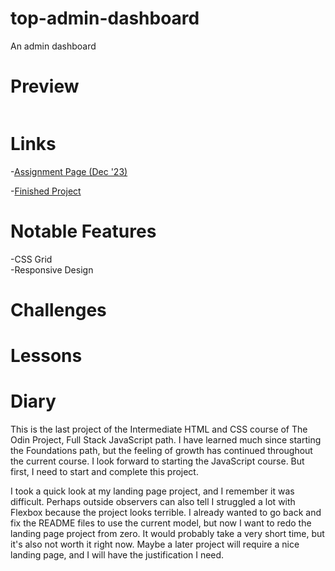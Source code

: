 # top-admin-dashboard
An admin dashboard

# Preview

<div align="center">
    <img src="">
</div>

# Links

-[Assignment Page (Dec '23)](https://www.theodinproject.com/lessons/node-path-intermediate-html-and-css-admin-dashboard)

-[Finished Project](https://erreurdesyntaxe.github.io/top-admin-dashboard/)

# Notable Features

-CSS Grid  
-Responsive Design  

# Challenges

# Lessons

# Diary

This is the last project of the Intermediate HTML and CSS course of The Odin
Project, Full Stack JavaScript path. I have learned much since starting the
Foundations path, but the feeling of growth has continued throughout the current
course. I look forward to starting the JavaScript course. But first, I need
to start and complete this project.  

I took a quick look at my landing page project, and I remember it was difficult.
Perhaps outside observers can also tell I struggled a lot with Flexbox because
the project looks terrible. I already wanted to go back and fix the README files
to use the current model, but now I want to redo the landing page project from 
zero. It would probably take a very short time, but it's also not worth it right
now. Maybe a later project will require a nice landing page, and I will have 
the justification I need. 